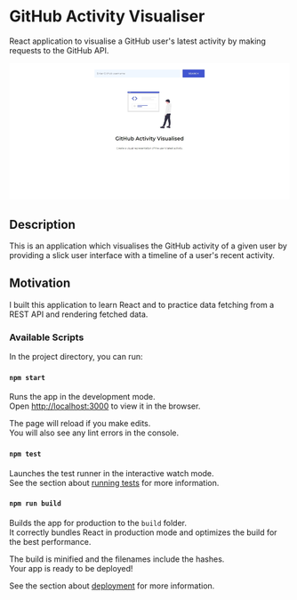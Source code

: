 # GitHub Activity Visualiser

React application to visualise a GitHub user's latest activity by making requests to the GitHub API.

![GitHub Activity Visualiser](documentation/github-activity-visualiser.jpg)

## Description

This is an application which visualises the GitHub activity of a given user by providing a slick user interface with a timeline of a user's recent activity. 

## Motivation

I built this application to learn React and to practice data fetching from a REST API and rendering fetched data.

### Available Scripts

In the project directory, you can run:

#### `npm start`

Runs the app in the development mode.\
Open [http://localhost:3000](http://localhost:3000) to view it in the browser.

The page will reload if you make edits.\
You will also see any lint errors in the console.

#### `npm test`

Launches the test runner in the interactive watch mode.\
See the section about [running tests](https://facebook.github.io/create-react-app/docs/running-tests) for more information.

#### `npm run build`

Builds the app for production to the `build` folder.\
It correctly bundles React in production mode and optimizes the build for the best performance.

The build is minified and the filenames include the hashes.\
Your app is ready to be deployed!

See the section about [deployment](https://facebook.github.io/create-react-app/docs/deployment) for more information.
